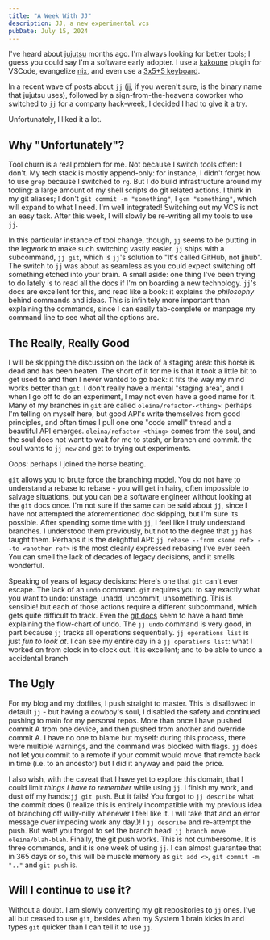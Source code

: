 ```yaml
---
title: "A Week With JJ"
description: JJ, a new experimental vcs
pubDate: July 15, 2024
---
```


I've heard about [jujutsu](https://github.com/martinvonz/jj) months ago. I'm always looking for better tools; I guess you could say I'm a software early adopter. I use a [kakoune](https://kakoune.org/) plugin for VSCode, evangelize [nix](nixos.org), and even use a [3x5+5 keyboard](https://bastardkb.com/product/charybdis-nano-prebuilt-preorder-2/).

In a recent wave of posts about `jj` (jj, if you weren't sure, is the binary name that jujutsu uses), followed by a sign-from-the-heavens coworker who switched to `jj` for a company hack-week, I decided I had to give it a try. 

Unfortunately, I liked it a lot.

## Why "Unfortunately"?

Tool churn is a real problem for me. Not because I switch tools often: I don't. My tech stack is mostly append-only: for instance, I didn't forget how to use `grep` because I switched to `rg`. But I do build infrastructure around my tooling: a large amount of my shell scripts do git related actions. I think in my git aliases; I don't `git commit -m "something"`, I `gcm "something"`, which will expand to what I need. I'm well integrated! Switching out my VCS is not an easy task. After this week, I will slowly be re-writing all my tools to use `jj`.

In this particular instance of tool change, though, `jj` seems to be putting in the legwork to make such switching vastly easier. `jj` ships with a subcommand, `jj git`, which is `jj`'s solution to "It's called GitHub, not jjhub". The switch to `jj` was about as seamless as you could expect switching off something etched into your brain. A small aside: one thing I've been trying to do lately is to read all the docs if I'm on boarding a new technology. `jj`'s docs are excellent for this, and read like a book: it explains the _philosophy_ behind commands and ideas. This is infinitely more important than explaining the commands, since I can easily tab-complete or manpage my command line to see what all the options are. 

## The Really, Really Good

I will be skipping the discussion on the lack of a staging area: this horse is dead and has been beaten. The short of it for me is that it took a little bit to get used to and then I never wanted to go back: it fits the way my mind works better than `git`. I don't really have a mental "staging area", and I when I go off to do an experiment, I may not even have a good name for it. Many of my branches in `git` are called `oleina/refactor-<thing>`: perhaps I'm telling on myself here, but good API's write themselves from good principles, and often times I pull one one "code smell" thread and a beautiful API emerges. `oleina/refactor-<thing>` comes from the soul, and the soul does not want to wait for me to stash, or branch and commit. the soul wants to `jj new` and get to trying out experiments. 

Oops: perhaps I joined the horse beating.

`git` allows you to brute force the branching model. You do not have to understand a rebase to rebase - you will get in hairy, often impossible to salvage situations, but you can be a software engineer without looking at the `git` docs once. I'm not sure if the same can be said about `jj`, since I have not attempted the aforementioned doc skipping, but I'm sure its possible. After spending some time with `jj`, I feel like I truly understand branches. I understood them previously, but not to the degree that `jj` has taught them. Perhaps it is the delightful API: `jj rebase --from <some ref> --to <another ref>` is the most cleanly expressed rebasing I've ever seen. You can smell the lack of decades of legacy decisions, and it smells wonderful.

Speaking of years of legacy decisions: Here's one that `git` can't ever escape. The lack of an `undo` command. `git` requires you to say exactly what you want to undo: unstage, unadd, uncommit, unsomething. This is sensible! but each of those actions require a different subcommand, which gets quite difficult to track. Even the [git docs](https://git-scm.com/book/en/v2/Git-Basics-Undoing-Things) seem to have a hard time explaining the flow-chart of undo. The `jj undo` command is very good, in part because `jj` tracks all operations sequentially. `jj operations list` is just _fun to look at_. I can see my entire day in a `jj operations list`: what I worked on from clock in to clock out. It is excellent; and to be able to undo a accidental branch 

## The Ugly

For my blog and my dotfiles, I push straight to master. This is disallowed in default `jj` - but having a cowboy's soul, I disabled the safety and continued pushing to main for my personal repos. More than once I have pushed commit A from one device, and then pushed from another and override commit A. I have no one to blame but myself: during this process, there were multiple warnings, and the command was blocked with flags. `jj` does not let you commit to a remote if your commit would move that remote back in time (i.e. to an ancestor) but I did it anyway and paid the price.

I also wish, with the caveat that I have yet to explore this domain, that I could limit _things I have to remember_ while using `jj`. I finish my work, and dust off my hands:`jj git push`. But it fails! You forgot to `jj describe` what the commit does (I realize this is entirely incompatible with my previous idea of branching off willy-nilly whenever I feel like it. I will take that and an error message over impeding work any day.)! I `jj describe` and re-attempt the push. But wait! you forgot to set the branch head! `jj branch move oleina/blah-blah`. Finally, the git push works. This is not cumbersome. It is three commands, and it is one week of using `jj`. I can almost guarantee that in 365 days or so, this will be muscle memory as `git add <>`, `git commit -m ".."` and `git push` is. 

## Will I continue to use it?

Without a doubt. I am slowly converting my git repositories to `jj` ones. I've all but ceased to use `git`, besides when my System 1 brain kicks in and types `git` quicker than I can tell it to use `jj`.
